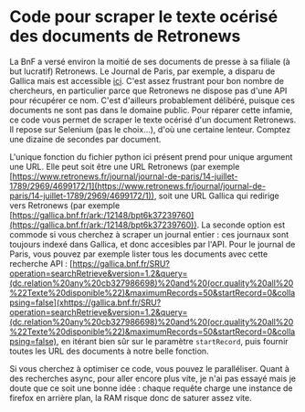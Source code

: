 # Code pour scraper le texte océrisé des documents de Retronews

La BnF a versé environ la moitié de ses documents de presse à sa filiale (à but lucratif) Retronews. Le Journal de Paris, par exemple, a disparu de Gallica mais est accessible [ici](https://www.retronews.fr/journal/journal-de-paris/14-juillet-1789/2969/4699172/1). C'est assez frustrant pour bon nombre de chercheurs, en particulier parce que Retronews ne dispose pas d'une API pour récupérer ce nom. C'est d'ailleurs probablement délibéré, puisque ces documents ne sont pas dans le domaine public. Pour réparer cette infamie, ce code vous permet de scraper le texte océrisé d'un document Retronews. Il repose sur Selenium (pas le choix...), d'où une certaine lenteur. Comptez une dizaine de secondes par document.

L'unique fonction du fichier python ici présent prend pour unique argument une URL. Elle peut soit être une URL Retronews (par exemple [https://www.retronews.fr/journal/journal-de-paris/14-juillet-1789/2969/4699172/1](https://www.retronews.fr/journal/journal-de-paris/14-juillet-1789/2969/4699172/1)), soit une URL Gallica qui redirige vers Retronews (par exemple [https://gallica.bnf.fr/ark:/12148/bpt6k37239760](https://gallica.bnf.fr/ark:/12148/bpt6k37239760)). La seconde option est commode si vous cherchez à scraper un journal entier : ces journaux sont toujours indexé dans Gallica, et donc accesibles par l'API. Pour le journal de Paris, vous pouvez par exemple lister tous les documents avec cette recherche API : [https://gallica.bnf.fr/SRU?operation=searchRetrieve&version=1.2&query=(dc.relation%20any%20cb327986698)%20and%20(ocr.quality%20all%20%22Texte%20disponible%22)&maximumRecords=50&startRecord=0&collapsing=false](xhttps://gallica.bnf.fr/SRU?operation=searchRetrieve&version=1.2&query=(dc.relation%20any%20cb327986698)%20and%20(ocr.quality%20all%20%22Texte%20disponible%22)&maximumRecords=50&startRecord=0&collapsing=false), en itérant bien sûr sur le paramètre `startRecord`, puis fournir toutes les URL des documents à notre belle fonction.

Si vous cherchez à optimiser ce code, vous pouvez le paralléliser. Quant à des recherches async, pour aller encore plus vite, je n'ai pas essayé mais je doute que ce soit une bonne idée : chaque requête charge une instance de firefox en arrière plan, la RAM risque donc de saturer assez vite.
